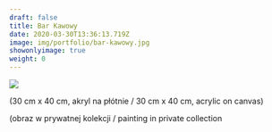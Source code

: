 ```yaml
---
draft: false
title: Bar Kawowy
date: 2020-03-30T13:36:13.719Z
image: img/portfolio/bar-kawowy.jpg
showonlyimage: true
weight: 0
---
```

![](/img/bar-kawowy.jpg)

(30 cm x 40 cm, akryl na płótnie / 30 cm x 40 cm, acrylic on canvas)

(obraz w prywatnej kolekcji / painting in private collection